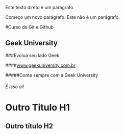 Este texto direto é um parágrafo.

Começo um novo parágrafo.
Este não é um parágrafo.

#Curso de Git e Github

## Geek University

###Evolua seu lado Geek

####www.geekuniversity.com.br

#####Conte sempre com a Geek University

###### É isso ai!

Outro Titulo H1
=

Outro título H2
-
